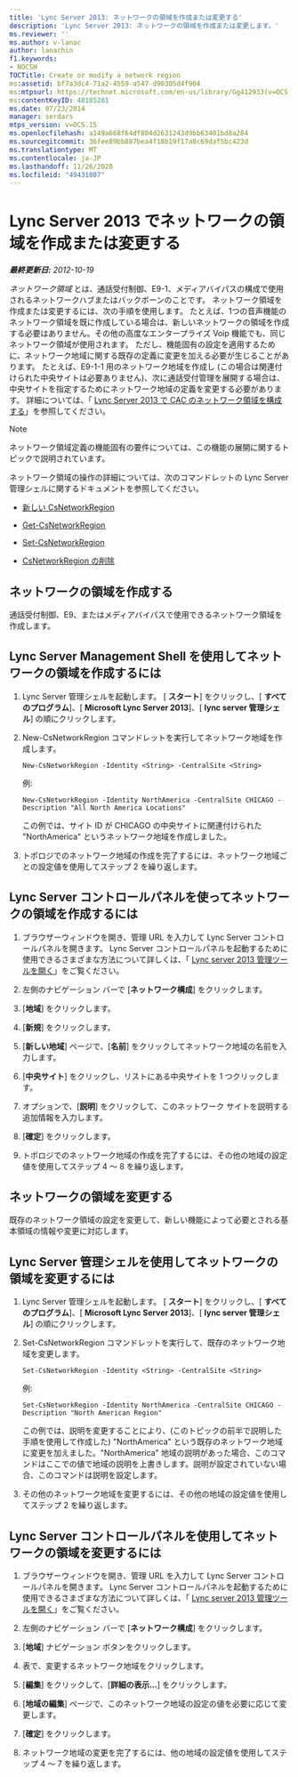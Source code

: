 ```yaml
---
title: 'Lync Server 2013: ネットワークの領域を作成または変更する'
description: 'Lync Server 2013: ネットワークの領域を作成または変更します。'
ms.reviewer: ''
ms.author: v-lanac
author: lanachin
f1.keywords:
- NOCSH
TOCTitle: Create or modify a network region
ms:assetid: bf7a3dc4-71a2-4559-a547-d90305d4f904
ms:mtpsurl: https://technet.microsoft.com/en-us/library/Gg412933(v=OCS.15)
ms:contentKeyID: 48185281
ms.date: 07/23/2014
manager: serdars
mtps_version: v=OCS.15
ms.openlocfilehash: a149a668f64df804d2631243d9bb63401bd8a284
ms.sourcegitcommit: 36fee89bb887bea4f18b19f17a8c69daf5bc423d
ms.translationtype: MT
ms.contentlocale: ja-JP
ms.lasthandoff: 11/26/2020
ms.locfileid: "49431807"
---
```

# <a name="create-or-modify-a-network-region-in-lync-server-2013"></a>Lync Server 2013 でネットワークの領域を作成または変更する

<div data-xmlns="http://www.w3.org/1999/xhtml">

<div class="topic" data-xmlns="http://www.w3.org/1999/xhtml" data-msxsl="urn:schemas-microsoft-com:xslt" data-cs="https://msdn.microsoft.com/">

<div data-asp="https://msdn2.microsoft.com/asp">



</div>

<div id="mainSection">

<div id="mainBody">

<span> </span>

_**最終更新日:** 2012-10-19_

*ネットワーク領域* とは、通話受付制御、E9-1、メディアバイパスの構成で使用されるネットワークハブまたはバックボーンのことです。 ネットワーク領域を作成または変更するには、次の手順を使用します。 たとえば、1つの音声機能のネットワーク領域を既に作成している場合は、新しいネットワークの領域を作成する必要はありません。その他の高度なエンタープライズ Voip 機能でも、同じネットワーク領域が使用されます。 ただし、機能固有の設定を適用するために、ネットワーク地域に関する既存の定義に変更を加える必要が生じることがあります。 たとえば、E9-1-1 用のネットワーク地域を作成し (この場合は関連付けられた中央サイトは必要ありません)、次に通話受付管理を展開する場合は、中央サイトを指定するためにネットワーク地域の定義を変更する必要があります。 詳細については、「 [Lync Server 2013 で CAC のネットワーク領域を構成する](lync-server-2013-configure-network-regions-for-cac.md)」を参照してください。

<div>


> [!NOTE]  
> ネットワーク領域定義の機能固有の要件については、この機能の展開に関するトピックで説明されています。



</div>

ネットワーク領域の操作の詳細については、次のコマンドレットの Lync Server 管理シェルに関するドキュメントを参照してください。

  - [新しい CsNetworkRegion](https://docs.microsoft.com/powershell/module/skype/New-CsNetworkRegion)

  - [Get-CsNetworkRegion](https://docs.microsoft.com/powershell/module/skype/Get-CsNetworkRegionLink)

  - [Set-CsNetworkRegion](https://docs.microsoft.com/powershell/module/skype/Set-CsNetworkRegion)

  - [CsNetworkRegion の削除](https://docs.microsoft.com/powershell/module/skype/Remove-CsNetworkRegion)

<div>

## <a name="create-a-network-region"></a>ネットワークの領域を作成する

通話受付制御、E9、またはメディアバイパスで使用できるネットワーク領域を作成します。

<div>

## <a name="to-create-a-network-region-using-lync-server-management-shell"></a>Lync Server Management Shell を使用してネットワークの領域を作成するには

1.  Lync Server 管理シェルを起動します。 [ **スタート**] をクリックし、[ **すべてのプログラム**]、[ **Microsoft Lync Server 2013**]、[ **lync server 管理シェル**] の順にクリックします。

2.  New-CsNetworkRegion コマンドレットを実行してネットワーク地域を作成します。
    
        New-CsNetworkRegion -Identity <String> -CentralSite <String>
    
    例:
    
        New-CsNetworkRegion -Identity NorthAmerica -CentralSite CHICAGO -Description "All North America Locations"
    
    この例では、サイト ID が CHICAGO の中央サイトに関連付けられた "NorthAmerica" というネットワーク地域を作成しました。

3.  トポロジでのネットワーク地域の作成を完了するには、ネットワーク地域ごとの設定値を使用してステップ 2 を繰り返します。

</div>

<div>

## <a name="to-create-a-network-region-using-lync-server-control-panel"></a>Lync Server コントロールパネルを使ってネットワークの領域を作成するには

1.  ブラウザーウィンドウを開き、管理 URL を入力して Lync Server コントロールパネルを開きます。 Lync Server コントロールパネルを起動するために使用できるさまざまな方法について詳しくは、「 [Lync server 2013 管理ツールを開く](lync-server-2013-open-lync-server-administrative-tools.md)」をご覧ください。

2.  左側のナビゲーション バーで [**ネットワーク構成**] をクリックします。

3.  [**地域**] をクリックします。

4.  [**新規**] をクリックします。

5.  [**新しい地域**] ページで、[**名前**] をクリックしてネットワーク地域の名前を入力します。

6.  [**中央サイト**] をクリックし、リストにある中央サイトを 1 つクリックします。

7.  オプションで、[**説明**] をクリックして、このネットワーク サイトを説明する追加情報を入力します。

8.  [**確定**] をクリックします。

9.  トポロジでのネットワーク地域の作成を完了するには、その他の地域の設定値を使用してステップ 4 ～ 8 を繰り返します。

</div>

</div>

<div>

## <a name="modify-a-network-region"></a>ネットワークの領域を変更する

既存のネットワーク領域の設定を変更して、新しい機能によって必要とされる基本領域の情報や変更に対応します。

<div>

## <a name="to-modify-a-network-region-using-lync-server-management-shell"></a>Lync Server 管理シェルを使用してネットワークの領域を変更するには

1.  Lync Server 管理シェルを起動します。 [ **スタート**] をクリックし、[ **すべてのプログラム**]、[ **Microsoft Lync Server 2013**]、[ **lync server 管理シェル**] の順にクリックします。

2.  Set-CsNetworkRegion コマンドレットを実行して、既存のネットワーク地域を変更します。
    
        Set-CsNetworkRegion -Identity <String> -CentralSite <String>
    
    例:
    
        Set-CsNetworkRegion -Identity NorthAmerica -CentralSite CHICAGO -Description "North American Region"
    
    この例では、説明を変更することにより、(このトピックの前半で説明した手順を使用して作成した) "NorthAmerica" という既存のネットワーク地域に変更を加えました。"NorthAmerica" 地域の説明があった場合、このコマンドはここでの値で地域の説明を上書きします。説明が設定されていない場合、このコマンドは説明を設定します。

3.  その他のネットワーク地域を変更するには、その他の地域の設定値を使用してステップ 2 を繰り返します。

</div>

<div>

## <a name="to-modify-a-network-region-using-lync-server-control-panel"></a>Lync Server コントロールパネルを使用してネットワークの領域を変更するには

1.  ブラウザーウィンドウを開き、管理 URL を入力して Lync Server コントロールパネルを開きます。 Lync Server コントロールパネルを起動するために使用できるさまざまな方法について詳しくは、「 [Lync server 2013 管理ツールを開く](lync-server-2013-open-lync-server-administrative-tools.md)」をご覧ください。

2.  左側のナビゲーション バーで [**ネットワーク構成**] をクリックします。

3.  [**地域**] ナビゲーション ボタンをクリックします。

4.  表で、変更するネットワーク地域をクリックします。

5.  [**編集**] をクリックして、[**詳細の表示...**] をクリックします。

6.  [**地域の編集**] ページで、このネットワーク地域の設定の値を必要に応じて変更します。

7.  [**確定**] をクリックします。

8.  ネットワーク地域の変更を完了するには、他の地域の設定値を使用してステップ 4 ～ 7 を繰り返します。

</div>

</div>

</div>

<span> </span>

</div>

</div>

</div>

